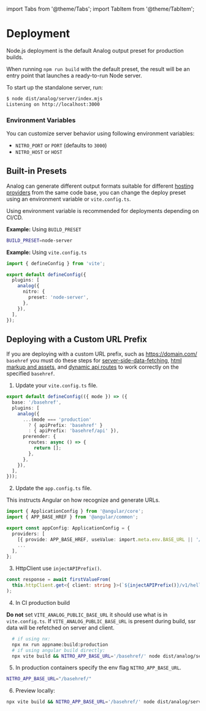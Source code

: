 import Tabs from '@theme/Tabs';
import TabItem from '@theme/TabItem';

# Deployment

Node.js deployment is the default Analog output preset for production builds.

When running `npm run build` with the default preset, the result will be an entry point that launches a ready-to-run Node server.

To start up the standalone server, run:

```bash
$ node dist/analog/server/index.mjs
Listening on http://localhost:3000
```

### Environment Variables

You can customize server behavior using following environment variables:

- `NITRO_PORT` or `PORT` (defaults to `3000`)
- `NITRO_HOST` or `HOST`

## Built-in Presets

Analog can generate different output formats suitable for different [hosting providers](/docs/features/deployment/providers) from the same code base, you can change the deploy preset using an environment variable or `vite.config.ts`.

Using environment variable is recommended for deployments depending on CI/CD.

**Example:** Using `BUILD_PRESET`

```bash
BUILD_PRESET=node-server
```

**Example:** Using `vite.config.ts`

```ts
import { defineConfig } from 'vite';

export default defineConfig({
  plugins: [
    analog({
      nitro: {
        preset: 'node-server',
      },
    }),
  ],
});
```

## Deploying with a Custom URL Prefix

If you are deploying with a custom URL prefix, such as https://domain.com/ `basehref` you must do these steps for [server-side-data-fetching](https://analogjs.org/docs/features/data-fetching/server-side-data-fetching), [html markup and assets](https://angular.io/api/common/APP_BASE_HREF), and [dynamic api routes](https://analogjs.org/docs/features/api/overview) to work correctly on the specified `basehref`.

1. Update your `vite.config.ts` file.

```ts
export default defineConfig(({ mode }) => ({
  base: '/basehref',
  plugins: [
    analog({
      ...(mode === 'production'
        ? { apiPrefix: 'basehref' }
        : { apiPrefix: 'basehref/api' }),
      prerender: {
        routes: async () => {
          return [];
        },
      },
    }),
  ],
}));
```

2. Update the `app.config.ts` file.

This instructs Angular on how recognize and generate URLs.

```ts
import { ApplicationConfig } from '@angular/core';
import { APP_BASE_HREF } from '@angular/common';

export const appConfig: ApplicationConfig = {
  providers: [
    [{ provide: APP_BASE_HREF, useValue: import.meta.env.BASE_URL || '/' }],
    ...
  ],
};
```

3. HttpClient use `injectAPIPrefix()`.

```ts
const response = await firstValueFrom(
  this.httpClient.get<{ client: string }>(`${injectAPIPrefix()}/v1/hello`),
);
```

4. In CI production build

**Do not** set `VITE_ANALOG_PUBLIC_BASE_URL` it should use what is in `vite.config.ts`.
If `VITE_ANALOG_PUBLIC_BASE_URL` is present during build, ssr data will be refetched on server and client.

```bash
  # if using nx:
  npx nx run appname:build:production
  # if using angular build directly:
  npx vite build && NITRO_APP_BASE_URL='/basehref/' node dist/analog/server/index.mjs
```

5. In production containers specify the env flag `NITRO_APP_BASE_URL`.

```bash
NITRO_APP_BASE_URL="/basehref/"
```

6. Preview locally:

```bash
npx vite build && NITRO_APP_BASE_URL='/basehref/' node dist/analog/server/index.mjs
```
